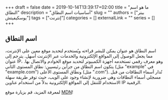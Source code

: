 +++
draft = false
date = 2019-10-14T13:39:17+02:00
title = "ما هو اسم النطاق"
description = "أساسيات اسم النطاق"
slug = ""
authors = ["بيتر يوسكيفيتش"]
tags = ["إنترنت"]
categories = []
externalLink = ""
series = []
+++

## اسم النطاق

اسم النطاق هو عنوان يمكن للبشر قراءته ويُستخدم لتحديد موقع معين على الإنترنت، مما يجعل الوصول إلى المواقع الإلكترونية والخدمات عبر الإنترنت أسهل. يترجم إلى عنوان IP، وهو معرف رقمي تستخدمه أجهزة الكمبيوتر لتحديد موقع الخوادم والاتصال بها. يتكون اسم النطاق من جزأين رئيسيين: نطاق المستوى الثاني (مثل "example" في "example.com") ونطاق المستوى الأعلى (مثل ".com"). تُدار أسماء النطاقات من قبل مسجلي أسماء النطاقات وهي ضرورية لإنشاء وجود على الويب، حيث توفر طريقة سهلة الاستخدام للتنقل إلى المواقع الإلكترونية بدلاً من استخدام عناوين IP الرقمية.

لمعرفة المزيد، قم بزيارة موقع [MDN](https://developer.mozilla.org/en-US/docs/Learn_web_development/Howto/Web_mechanics/What_is_a_domain_name)!
